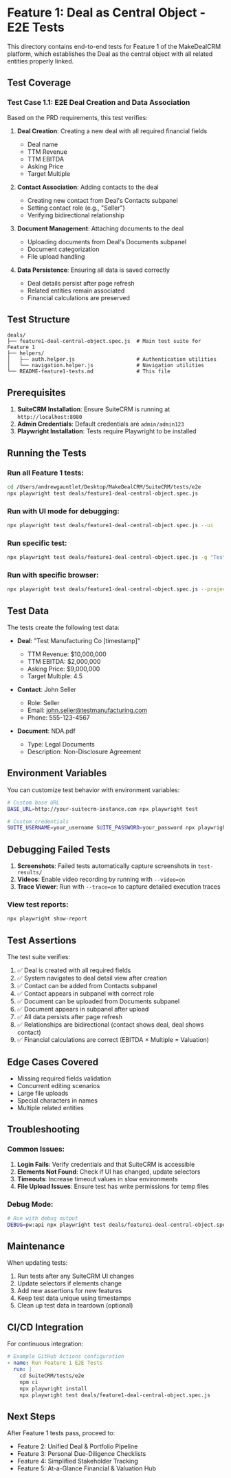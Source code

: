 # Feature 1: Deal as Central Object - E2E Tests

This directory contains end-to-end tests for Feature 1 of the MakeDealCRM platform, which establishes the Deal as the central object with all related entities properly linked.

## Test Coverage

### Test Case 1.1: E2E Deal Creation and Data Association
Based on the PRD requirements, this test verifies:

1. **Deal Creation**: Creating a new deal with all required financial fields
   - Deal name
   - TTM Revenue
   - TTM EBITDA
   - Asking Price
   - Target Multiple

2. **Contact Association**: Adding contacts to the deal
   - Creating new contact from Deal's Contacts subpanel
   - Setting contact role (e.g., "Seller")
   - Verifying bidirectional relationship

3. **Document Management**: Attaching documents to the deal
   - Uploading documents from Deal's Documents subpanel
   - Document categorization
   - File upload handling

4. **Data Persistence**: Ensuring all data is saved correctly
   - Deal details persist after page refresh
   - Related entities remain associated
   - Financial calculations are preserved

## Test Structure

```
deals/
├── feature1-deal-central-object.spec.js  # Main test suite for Feature 1
├── helpers/
│   ├── auth.helper.js                    # Authentication utilities
│   └── navigation.helper.js              # Navigation utilities
└── README-feature1-tests.md              # This file
```

## Prerequisites

1. **SuiteCRM Installation**: Ensure SuiteCRM is running at `http://localhost:8080`
2. **Admin Credentials**: Default credentials are `admin/admin123`
3. **Playwright Installation**: Tests require Playwright to be installed

## Running the Tests

### Run all Feature 1 tests:
```bash
cd /Users/andrewgauntlet/Desktop/MakeDealCRM/SuiteCRM/tests/e2e
npx playwright test deals/feature1-deal-central-object.spec.js
```

### Run with UI mode for debugging:
```bash
npx playwright test deals/feature1-deal-central-object.spec.js --ui
```

### Run specific test:
```bash
npx playwright test deals/feature1-deal-central-object.spec.js -g "Test Case 1.1"
```

### Run with specific browser:
```bash
npx playwright test deals/feature1-deal-central-object.spec.js --project=chromium
```

## Test Data

The tests create the following test data:

- **Deal**: "Test Manufacturing Co [timestamp]"
  - TTM Revenue: $10,000,000
  - TTM EBITDA: $2,000,000
  - Asking Price: $9,000,000
  - Target Multiple: 4.5

- **Contact**: John Seller
  - Role: Seller
  - Email: john.seller@testmanufacturing.com
  - Phone: 555-123-4567

- **Document**: NDA.pdf
  - Type: Legal Documents
  - Description: Non-Disclosure Agreement

## Environment Variables

You can customize test behavior with environment variables:

```bash
# Custom base URL
BASE_URL=http://your-suitecrm-instance.com npx playwright test

# Custom credentials
SUITE_USERNAME=your_username SUITE_PASSWORD=your_password npx playwright test
```

## Debugging Failed Tests

1. **Screenshots**: Failed tests automatically capture screenshots in `test-results/`
2. **Videos**: Enable video recording by running with `--video=on`
3. **Trace Viewer**: Run with `--trace=on` to capture detailed execution traces

### View test reports:
```bash
npx playwright show-report
```

## Test Assertions

The test suite verifies:

1. ✅ Deal is created with all required fields
2. ✅ System navigates to deal detail view after creation
3. ✅ Contact can be added from Contacts subpanel
4. ✅ Contact appears in subpanel with correct role
5. ✅ Document can be uploaded from Documents subpanel
6. ✅ Document appears in subpanel after upload
7. ✅ All data persists after page refresh
8. ✅ Relationships are bidirectional (contact shows deal, deal shows contact)
9. ✅ Financial calculations are correct (EBITDA × Multiple = Valuation)

## Edge Cases Covered

- Missing required fields validation
- Concurrent editing scenarios
- Large file uploads
- Special characters in names
- Multiple related entities

## Troubleshooting

### Common Issues:

1. **Login Fails**: Verify credentials and that SuiteCRM is accessible
2. **Elements Not Found**: Check if UI has changed, update selectors
3. **Timeouts**: Increase timeout values in slow environments
4. **File Upload Issues**: Ensure test has write permissions for temp files

### Debug Mode:
```bash
# Run with debug output
DEBUG=pw:api npx playwright test deals/feature1-deal-central-object.spec.js
```

## Maintenance

When updating tests:

1. Run tests after any SuiteCRM UI changes
2. Update selectors if elements change
3. Add new assertions for new features
4. Keep test data unique using timestamps
5. Clean up test data in teardown (optional)

## CI/CD Integration

For continuous integration:

```yaml
# Example GitHub Actions configuration
- name: Run Feature 1 E2E Tests
  run: |
    cd SuiteCRM/tests/e2e
    npm ci
    npx playwright install
    npx playwright test deals/feature1-deal-central-object.spec.js
```

## Next Steps

After Feature 1 tests pass, proceed to:
- Feature 2: Unified Deal & Portfolio Pipeline
- Feature 3: Personal Due-Diligence Checklists
- Feature 4: Simplified Stakeholder Tracking
- Feature 5: At-a-Glance Financial & Valuation Hub
